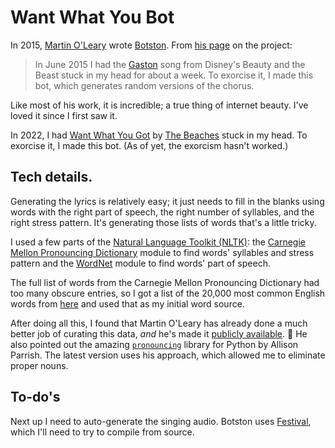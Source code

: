 # Want What You Bot

In 2015, [Martin O'Leary](https://mewo2.com/) wrote [Botston](https://twitter.com/botston). From [his page](https://mewo2.com/bots/botston/) on the project:

> In June 2015 I had the [Gaston](https://www.youtube.com/watch?v=VuJTqmpBnI0) song from Disney's Beauty and the Beast stuck in my head for about a week. To exorcise it, I made this bot, which generates random versions of the chorus.

Like most of his work, it is incredible; a true thing of internet beauty. I've loved it since I first saw it.

In 2022, I had [Want What You Got](https://www.youtube.com/watch?v=gggDVJfvhgM) by [The Beaches](https://www.thebeachesband.com/) stuck in my head. To exorcise it, I made this bot. (As of yet, the exorcism hasn't worked.)

## Tech details.

Generating the lyrics is relatively easy; it just needs to fill in the blanks using words with the right part of speech, the right number of syllables, and the right stress pattern. It's generating those lists of words that's a little tricky.

I used a few parts of the [Natural Language Toolkit (NLTK)](https://www.nltk.org/): the [Carnegie Mellon Pronouncing Dictionary](https://www.nltk.org/api/nltk.corpus.reader.cmudict.html#module-nltk.corpus.reader.cmudict) module to find words' syllables and stress pattern and the [WordNet](https://www.nltk.org/api/nltk.corpus.reader.wordnet.html#module-nltk.corpus.reader.wordnet) module to find words' part of speech.

The full list of words from the Carnegie Mellon Pronouncing Dictionary had too many obscure entries, so I got a list of the 20,000 most common English words from [here](https://github.com/first20hours/google-10000-english) and used that as my initial word source.

After doing all this, I found that Martin O'Leary has already done a much better job of curating this data, _and_ he's made it [publicly available](https://github.com/mewo2/syllpos). 🤦 He also pointed out the amazing [`pronouncing`](https://github.com/mewo2/pronouncingpy) library for Python by Allison Parrish. The latest version uses his approach, which allowed me to eliminate proper nouns.

## To-do's

Next up I need to auto-generate the singing audio. Botston uses [Festival](http://festvox.org/festival/index.html), which I'll need to try to compile from source.